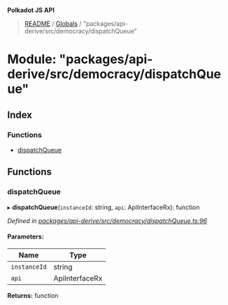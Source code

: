 **Polkadot JS API**

> [README](../README.md) / [Globals](../globals.md) / "packages/api-derive/src/democracy/dispatchQueue"

# Module: "packages/api-derive/src/democracy/dispatchQueue"

## Index

### Functions

* [dispatchQueue](_packages_api_derive_src_democracy_dispatchqueue_.md#dispatchqueue)

## Functions

### dispatchQueue

▸ **dispatchQueue**(`instanceId`: string, `api`: ApiInterfaceRx): function

*Defined in [packages/api-derive/src/democracy/dispatchQueue.ts:96](https://github.com/polkadot-js/api/blob/7fd45f63d/packages/api-derive/src/democracy/dispatchQueue.ts#L96)*

#### Parameters:

Name | Type |
------ | ------ |
`instanceId` | string |
`api` | ApiInterfaceRx |

**Returns:** function
